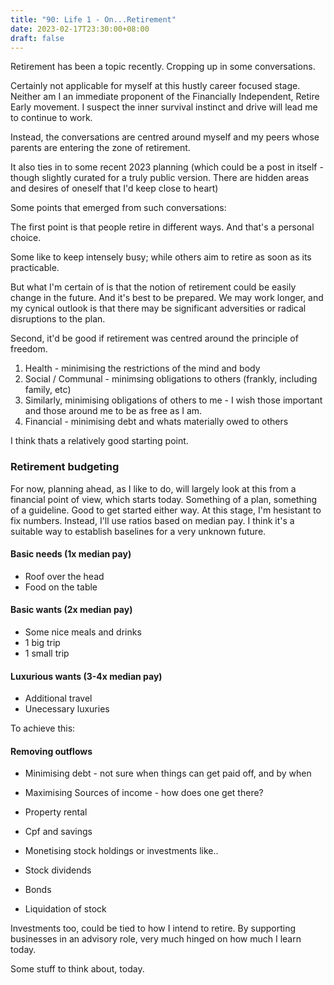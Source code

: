 ```yaml
---
title: "90: Life 1 - On...Retirement"
date: 2023-02-17T23:30:00+08:00
draft: false
---
```

Retirement has been a topic recently. Cropping up in some conversations.

Certainly not applicable for myself at this hustly career focused stage. Neither am I an immediate proponent of the Financially Independent, Retire Early movement. I suspect the inner survival instinct and drive will lead me to continue to work.

Instead, the conversations are centred around myself and my peers whose  parents are entering the zone of retirement.

It also ties in to some recent 2023 planning (which could be a post in itself - though slightly curated for a truly public version. There are hidden areas and desires of oneself that I'd keep close to heart)
 
Some points that emerged from such conversations:

The first point is that people retire in different ways. And that's a personal choice. 

Some like to keep intensely busy; 
while others aim to retire as soon as its practicable. 

But what I'm certain of is that the notion of retirement could be easily change in the future. And it's best to be prepared. We may work longer, and my cynical outlook is that there may be significant adversities or radical disruptions to the plan. 

Second, it'd be good if retirement was centred around the principle of freedom.

1. Health - minimising the restrictions of the mind and body 
2. Social / Communal - minimsing obligations to others (frankly, including family, etc) 
3. Similarly, minimising obligations of others to me -  I wish those important and those around me to be as free as I am. 
4. Financial - minimising debt and whats materially owed to others 

I think thats a relatively good starting point.

### Retirement budgeting
For now, planning ahead, as I like to do, will largely look at this from a financial point of view, which starts today. Something of a plan, something of a guideline. Good to get started either way. 
At this stage, I'm hesistant to fix numbers. Instead, I'll use ratios based on median pay. I think it's a suitable way to establish baselines for a very unknown future.

#### Basic needs (1x median pay)  
* Roof over the head
* Food on the table 

#### Basic wants (2x median pay) 
* Some nice meals and drinks
* 1 big trip
* 1 small trip 

#### Luxurious wants (3-4x median pay) 
* Additional travel
* Unecessary luxuries


To achieve this: 

#### Removing outflows
* Minimising debt - not sure when things can get paid off, and by when

* Maximising Sources of income - how does one get there?

* Property rental
* Cpf and savings
* Monetising stock holdings or investments like..
* Stock dividends
* Bonds
* Liquidation of stock 

Investments too, could be tied to how I intend to retire. By supporting businesses in an advisory role, very much hinged on how much I learn today. 

Some stuff to think about, today. 
